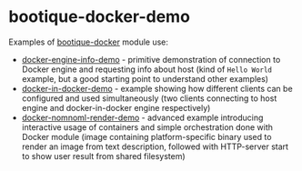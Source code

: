 # bootique-docker-demo

Examples of [bootique-docker](https://github.com/bootique/bootique-docker) module use:

- [docker-engine-info-demo](https://github.com/bootique-examples/bootique-docker-demo/tree/master/docker-engine-info-demo) - primitive demonstration of connection to Docker engine and requesting info about host (kind of `Hello World` example, but a good starting point to understand other examples)
- [docker-in-docker-demo](https://github.com/bootique-examples/bootique-docker-demo/tree/master/docker-in-docker-demo) - example showing how different clients can be configured and used simultaneously (two clients connecting to host engine and docker-in-docker engine respectively)
- [docker-nomnoml-render-demo](https://github.com/bootique-examples/bootique-docker-demo/tree/master/docker-nomnoml-render-demo) - advanced example introducing interactive usage of containers and simple orchestration done with Docker module (image containing platform-specific binary used to render an image from text description, followed with HTTP-server start to show user result from shared filesystem)
